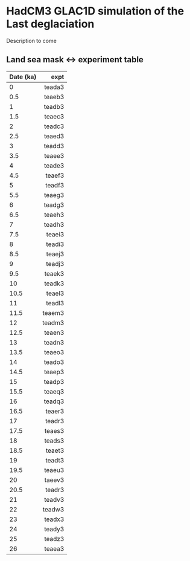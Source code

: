 # HadCM3 GLAC1D simulation of the Last deglaciation
Description to come


## Land sea mask <-> experiment table
| Date (ka) | expt |
| :-------- | ---: |
| 0 | teada3 |
| 0.5 | teaeb3 |
| 1 | teadb3 |
| 1.5 | teaec3 |
| 2 | teadc3 |
| 2.5 | teaed3 |
| 3 | teadd3 |
| 3.5 | teaee3 |
| 4 | teade3 |
| 4.5 | teaef3 |
| 5 | teadf3 |
| 5.5 | teaeg3 |
| 6 | teadg3 |
| 6.5 | teaeh3 |
| 7 | teadh3 |
| 7.5 | teaei3 |
| 8 | teadi3 |
| 8.5 | teaej3 |
| 9 | teadj3 |
| 9.5 | teaek3 |
| 10 | teadk3 |
| 10.5 | teael3 |
| 11 | teadl3 |
| 11.5 | teaem3 |
| 12 | teadm3 |
| 12.5 | teaen3 |
| 13 | teadn3 |
| 13.5 | teaeo3 |
| 14 | teado3 |
| 14.5 | teaep3 |
| 15 | teadp3 |
| 15.5 | teaeq3 |
| 16 | teadq3 |
| 16.5 | teaer3 |
| 17 |  teadr3 |
| 17.5 | teaes3 |
| 18 | teads3 |
| 18.5 | teaet3 |
| 19 | teadt3 |
| 19.5 | teaeu3 |
| 20 | taeev3 |
| 20.5 |  teadr3 |
| 21 | teadv3 |
| 22 | teadw3 |
| 23 | teadx3 |
| 24 | teady3 |
| 25 | teadz3 |
| 26 | teaea3 |

